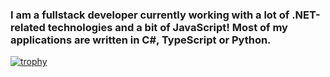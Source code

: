 ### I am a fullstack developer currently working with a lot of .NET-related technologies and a bit of JavaScript! Most of my applications are written in C#, TypeScript or Python.

[![trophy](https://github-profile-trophy.vercel.app/?username=JustAn0therDev)](https://github.com/ryo-ma/github-profile-trophy)

